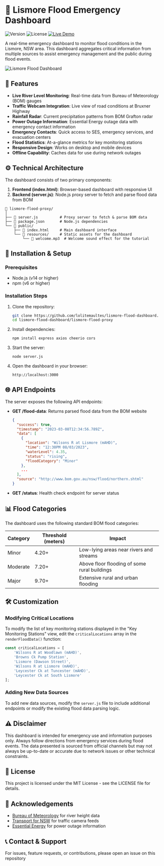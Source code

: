 # 🌊 Lismore Flood Emergency Dashboard

![Version](https://img.shields.io/badge/version-1.0.0-blue)
![License](https://img.shields.io/badge/license-MIT-green)
[![Live Demo](https://img.shields.io/badge/View%20Live-Demo-brightgreen)](https://lismore-flood-dashboard.onrender.com)

A real-time emergency dashboard to monitor flood conditions in the Lismore, NSW area. This dashboard aggregates critical information from multiple sources to assist emergency management and the public during flood events.

![Lismore Flood Dashboard](https://github.com/user-attachments/assets/406417d6-c64b-4671-b318-690e95b34e34)


## 🚨 Features

- **Live River Level Monitoring**: Real-time data from Bureau of Meteorology (BOM) gauges
- **Traffic Webcam Integration**: Live view of road conditions at Bruxner Highway
- **Rainfall Radar**: Current precipitation patterns from BOM Grafton radar
- **Power Outage Information**: Essential Energy outage data with emergency contact information
- **Emergency Contacts**: Quick access to SES, emergency services, and evacuation centers
- **Flood Statistics**: At-a-glance metrics for key monitoring stations
- **Responsive Design**: Works on desktop and mobile devices
- **Offline Capability**: Caches data for use during network outages

## ⚙️ Technical Architecture

The dashboard consists of two primary components:

1. **Frontend (index.html)**: Browser-based dashboard with responsive UI
2. **Backend (server.js)**: Node.js proxy server to fetch and parse flood data from BOM

```
📁 lismore-flood-proxy/
│
├── 📄 server.js          # Proxy server to fetch & parse BOM data
├── 📄 package.json       # Node.js dependencies
└── 📁 public/            
    ├── 📄 index.html     # Main dashboard interface
    └── 📁 resources/     # Static assets for the dashboard
        └── 📄 welcome.mp3  # Welcome sound effect for the tutorial
```

## 🔧 Installation & Setup

### Prerequisites

- Node.js (v14 or higher)
- npm (v6 or higher)

### Installation Steps

1. Clone the repository:
   ```bash
   git clone https://github.com/lolitemaultes/lismore-flood-dashboard.git
   cd lismore-flood-dashboard/lismore-flood-proxy
   ```

2. Install dependencies:
   ```bash
   npm install express axios cheerio cors
   ```

3. Start the server:
   ```bash
   node server.js
   ```

4. Open the dashboard in your browser:
   ```
   http://localhost:3000
   ```

## 🌐 API Endpoints

The server exposes the following API endpoints:

- **GET /flood-data**: Returns parsed flood data from the BOM website
  ```json
  {
    "success": true,
    "timestamp": "2023-03-08T12:34:56.789Z",
    "data": [
      {
        "location": "Wilsons R at Lismore (mAHD)",
        "time": "12:30PM 08/03/2023",
        "waterLevel": 4.35,
        "status": "rising",
        "floodCategory": "Minor"
      },
      ...
    ],
    "source": "http://www.bom.gov.au/nsw/flood/northern.shtml"
  }
  ```

- **GET /status**: Health check endpoint for server status

## 📊 Flood Categories

The dashboard uses the following standard BOM flood categories:

| Category | Threshold (meters) | Impact                                      |
|----------|-------------------|---------------------------------------------|
| Minor    | 4.20+             | Low-lying areas near rivers and streams      |
| Moderate | 7.20+             | Above floor flooding of some rural buildings |
| Major    | 9.70+             | Extensive rural and urban flooding           |

## 🛠️ Customization

### Modifying Critical Locations

To modify the list of key monitoring stations displayed in the "Key Monitoring Stations" view, edit the `criticalLocations` array in the `renderFloodData()` function:

```javascript
const criticalLocations = [
    'Wilsons R at Woodlawn (mAHD)',
    'Browns Ck Pump Station',
    'Lismore (Dawson Street)',
    'Wilsons R at Lismore (mAHD)',
    'Leycester Ck at Tuncester (mAHD)',
    'Leycester Ck at South Lismore'
];
```

### Adding New Data Sources

To add new data sources, modify the `server.js` file to include additional endpoints or modify the existing flood data parsing logic.

## ⚠️ Disclaimer

This dashboard is intended for emergency use and information purposes only. Always follow directions from emergency services during flood events. The data presented is sourced from official channels but may not always be up-to-date or accurate due to network issues or other technical constraints.

## 📄 License

This project is licensed under the MIT License - see the LICENSE file for details.

## 🙏 Acknowledgements

- [Bureau of Meteorology](http://www.bom.gov.au) for river height data
- [Transport for NSW](https://www.transport.nsw.gov.au) for traffic camera feeds
- [Essential Energy](https://www.essentialenergy.com.au) for power outage information

## 📞 Contact & Support

For issues, feature requests, or contributions, please open an issue on this repository
